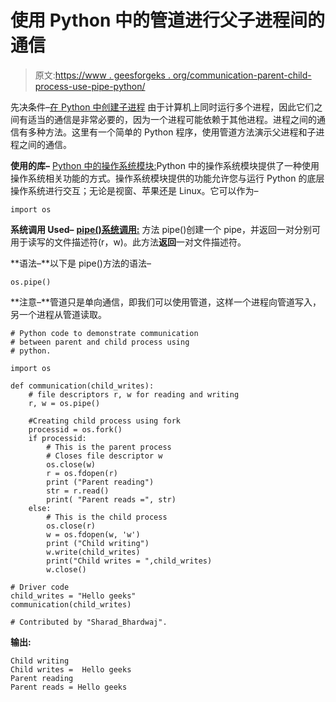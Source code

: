# 使用 Python 中的管道进行父子进程间的通信

> 原文:[https://www . geesforgeks . org/communication-parent-child-process-use-pipe-python/](https://www.geeksforgeeks.org/communication-parent-child-process-using-pipe-python/)

先决条件–[在 Python 中创建子进程](https://www.geeksforgeeks.org/creating-child-process-using-fork-python/)
由于计算机上同时运行多个进程，因此它们之间有适当的通信是非常必要的，因为一个进程可能依赖于其他进程。进程之间的通信有多种方法。这里有一个简单的 Python 程序，使用管道方法演示父进程和子进程之间的通信。

**使用的库–**
[Python 中的操作系统模块:](https://www.geeksforgeeks.org/os-module-python-examples/)Python 中的操作系统模块提供了一种使用操作系统相关功能的方式。操作系统模块提供的功能允许您与运行 Python 的底层操作系统进行交互；无论是视窗、苹果还是 Linux。它可以作为–

```
import os

```

**系统调用 Used–**
**[pipe()系统调用:](https://www.geeksforgeeks.org/pipe-system-call/)** 方法 pipe()创建一个 pipe，并返回一对分别可用于读写的文件描述符(r，w)。此方法**返回**一对文件描述符。

**语法–**以下是 pipe()方法的语法–

```
os.pipe()

```

**注意–**管道只是单向通信，即我们可以使用管道，这样一个进程向管道写入，另一个进程从管道读取。

```
# Python code to demonstrate communication
# between parent and child process using 
# python.

import os

def communication(child_writes):
    # file descriptors r, w for reading and writing
    r, w = os.pipe()

    #Creating child process using fork
    processid = os.fork()
    if processid:
        # This is the parent process
        # Closes file descriptor w
        os.close(w)
        r = os.fdopen(r)
        print ("Parent reading")
        str = r.read()
        print( "Parent reads =", str)
    else:
        # This is the child process
        os.close(r)
        w = os.fdopen(w, 'w')
        print ("Child writing")
        w.write(child_writes)
        print("Child writes = ",child_writes)
        w.close()

# Driver code        
child_writes = "Hello geeks"
communication(child_writes)

# Contributed by "Sharad_Bhardwaj".
```

**输出:**

```
Child writing
Child writes =  Hello geeks
Parent reading
Parent reads = Hello geeks

```